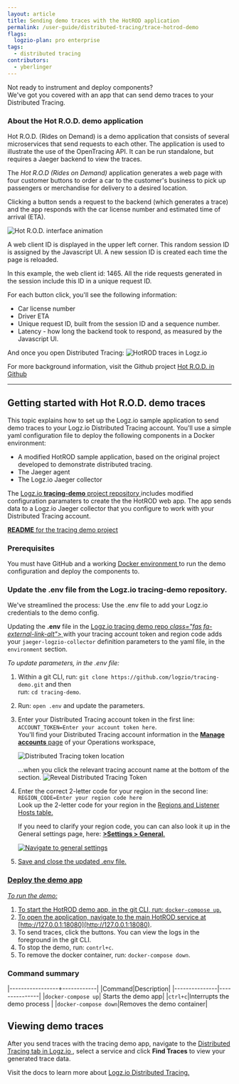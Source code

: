```yaml
---
layout: article
title: Sending demo traces with the HotROD application
permalink: /user-guide/distributed-tracing/trace-hotrod-demo
flags:
  logzio-plan: pro enterprise
tags:
  - distributed tracing
contributors:
  - yberlinger
---
```

Not ready to instrument and deploy components? <br>
We've got you covered with an app that can send demo traces to your Distributed Tracing. 

### About the Hot R.O.D. demo application

Hot R.O.D. (Rides on Demand) is a demo application that consists of several microservices that send requests to each other. The application is used to illustrate the use of the OpenTracing API. It can be run standalone, but requires a Jaeger backend to view the traces. 

The _Hot R.O.D (Rides on Demand)_ application generates a web page with four customer buttons to order a car to the customer's business to pick up passengers or merchandise for delivery to a desired location. 

Clicking a button sends a request to the backend (which generates a trace) and the app responds with the car license number and estimated time of arrival (ETA). 

<!-- ![Hot R.O.D. interface image](https://dytvr9ot2sszz.cloudfront.net/logz-docs/distributed-tracing/tracing-hotrod.png) -->

![Hot R.O.D. interface animation](https://dytvr9ot2sszz.cloudfront.net/logz-docs/distributed-tracing/tracing-hotrod-anim8.gif)

A web client ID is displayed in the upper left corner. This random session ID is assigned by the Javascript UI. 
A new session ID is created each time the page is reloaded.  

In this example, the web client id: 1465. All the ride requests generated in the session include this ID in a unique request ID. 

For each button click, you'll see the following information: 

+ Car license number
+ Driver ETA
+ Unique request ID, built from the session ID and a sequence number. 
+ Latency - how long the backend took to respond, as measured by the Javascript UI.


And once you open Distributed Tracing: ![HotROD traces in Logz.io](https://dytvr9ot2sszz.cloudfront.net/logz-docs/distributed-tracing/traces-hotrod-results.png)

For more background information, visit the Github project <a href ="https://github.com/jaegertracing/jaeger/tree/master/examples/hotrod" target="_blank">  Hot R.O.D. in Github <i class="fas fa-external-link-alt"></i> </a> 

---

## Getting started with Hot R.O.D. demo traces 

This topic explains how to set up the Logz.io sample application to send demo traces to your Logz.io Distributed Tracing account. You'll use a simple yaml configuration file to deploy the following components in a Docker environment:

+ A modified HotROD sample application, based on the original project developed to demonstrate distributed tracing.
+ The Jaeger agent
+ The Logz.io Jaeger collector

The <a href ="https://github.com/logzio/tracing-demo"  target="_blank">  Logz.io **tracing-demo** project repository <i class="fas fa-external-link-alt"></i> </a> includes modified configuration paramaters to create the the HotROD web app. The app sends data to a Logz.io Jaeger collector that you configure to work with your Distributed Tracing account.  

<a href ="https://github.com/logzio/tracing-demo/blob/main/README.md" target="_blank"> **README** for the tracing demo project </a>

<!--The configuration repository <a href ="https://github.com/logzio/tracing-demo"  target="_blank">  is here <i class="fas fa-external-link-alt"></i> </a>. -->

### Prerequisites

You must have GitHub and a working <a href ="https://docs.docker.com/get-docker/" target="_blank"> Docker environment <i class="fas fa-external-link-alt"></i> </a>  to run the demo configuration and deploy the components to. 

### Update the **.env** file from the Logz.io tracing-demo repository.

We've streamlined the process: Use the .env file to add your Logz.io credentials to the demo config. 

Updating the **.env** file in the <a href ="https://github.com/logzio/tracing-demo"  target="_blank"> Logz.io tracing demo repo <i> class="fas fa-external-link-alt"></i>  </a> with your tracing account token and region code 
adds your `jaeger-logzio-collector` definition parameters to the yaml file, in the `environment` section.

_To update parameters, in the .env file:_ 

1. Within a git CLI, run:  `git clone https://github.com/logzio/tracing-demo.git` and then <br>run: `cd tracing-demo`.
1. Run: `open .env` and update the parameters.
1. Enter your Distributed Tracing account token in the first line: `ACCOUNT_TOKEN=Enter your account token here`. 
<br>    You'll find your Distributed Tracing account information in the <a href="https://app.logz.io/#/dashboard/settings/manage-accounts" target ="_blank"> **Manage accounts** page</a> of your Operations workspace, 

    ![Distributed Tracing token location](https://dytvr9ot2sszz.cloudfront.net/logz-docs/distributed-tracing/tracing-token1.png)

    ...when you click the relevant tracing account name at the bottom of the section.
        ![Reveal Distributed Tracing Token](https://dytvr9ot2sszz.cloudfront.net/logz-docs/distributed-tracing/trace-acct-tokeninfo11.gif)

1. Enter the correct 2-letter code for your region in the second line: `REGION_CODE=Enter your region code here`<br>
    Look up the 2-letter code for your region in the <a href="/user-guide/accounts/account-regionhtml#available-regions" target ="_blank"> Regions and Listener Hosts table.</a> 
   
    If you need to clarify your region code, you can can also look it up in the General settings page, here: <a href="https://app.logz.io/#/dashboard/settings/general" target ="_blank"> **<i class="li li-gear"></i> >Settings > General**.

    ![Navigate to general settings](https://dytvr9ot2sszz.cloudfront.net/logz-docs/distributed-tracing/general-settings1.png)


1. Save and close the updated .env file.     


### Deploy the demo app

_To run the demo:_

1. To start the HotROD demo app, in the git CLI, run: `docker-compose up`.
2. To open the application, navigate to the main HotROD service at [http://127.0.0.1:18080](http://127.0.0.1:18080).
3. To send traces, click the buttons.
    You can view the logs in the foreground in the git CLI. 
4. To stop the demo, run: `contrl+c`.
5. To remove the docker container, run: `docker-compose down`.

### Command summary

|-----------------+------------|
|Command|Description|
|---------------|---------------|
|`docker-compose up`| Starts the demo app|
|`ctrl+c`|Interrupts the demo process |
|`docker-compose down`|Removes the demo container|


## Viewing demo traces

After you send traces with the tracing demo app, navigate to the <a href = "https://app.logz.io/#/dashboard/jaeger/search?switchToAccountId=2977"  target ="_blank"> Distributed Tracing tab in Logz.io </a>, select a service and click **Find Traces** to view your generated trace data.    

Visit the docs to learn more about <a href=" /user-guide/distributed-tracing"  target ="_blank"> Logz.io Distributed Tracing. </a>

